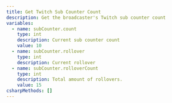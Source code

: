 ```yaml
---
title: Get Twitch Sub Counter Count
description: Get the broadcaster's Twitch sub counter count
variables:
  - name: subCounter.count
    type: int
    description: Current sub counter count
    value: 10
  - name: subCounter.rollover
    type: int
    description: Current rollover
  - name: subCounter.rolloverCount
    type: int
    description: Total amount of rollovers.
    value: 15
csharpMethods: []
---
```

